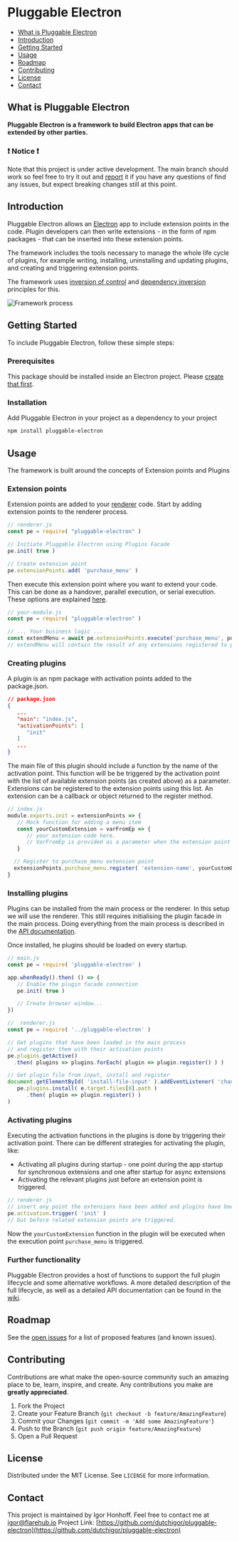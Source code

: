 # Pluggable Electron
<!-- PROJECT SHIELDS: See https://github.com/badges/shields -->

<!-- PROJECT LOGO -->

<!-- TABLE OF CONTENTS -->
<!-- TOC depthfrom:2 depthto:2 -->

* [What is Pluggable Electron](#what-is-pluggable-electron)
* [Introduction](#introduction)
* [Getting Started](#getting-started)
* [Usage](#usage)
* [Roadmap](#roadmap)
* [Contributing](#contributing)
* [License](#license)
* [Contact](#contact)

<!-- /TOC -->
## What is Pluggable Electron
**Pluggable Electron is a framework to build Electron apps that can be extended by other parties.** 

### :heavy_exclamation_mark: Notice :heavy_exclamation_mark: 
Note that this project is under active development. The main branch should work so feel free to try it out and [report](https://github.com/dutchigor/pluggable-electron/issues) it if you have any questions of find any issues, but expect breaking changes still at this point.

## Introduction

Pluggable Electron allows an [Electron](https://www.electronjs.org/) app to include extension points in the code. Plugin developers can then write extensions - in the form of npm packages - that can be inserted into these extension points.

The framework includes the tools necessary to manage the whole life cycle of plugins, for example writing, installing, uninstalling and updating plugins, and creating and triggering extension points.

The framework uses [inversion of control](https://en.wikipedia.org/wiki/Inversion_of_control) and [dependency inversion](https://en.wikipedia.org/wiki/Dependency_inversion_principle) principles for this.

![Framework process](Pluggable-Electron-design.svg)

## Getting Started

To include Pluggable Electron, follow these simple steps:

### Prerequisites

This package should be installed inside an Electron project. Please [create that first](https://www.electronjs.org/docs/tutorial/quick-start).

### Installation

Add Pluggable Electron in your project as a dependency to your project
```sh
npm install pluggable-electron
```

## Usage

The framework is built around the concepts of Extension points and Plugins

### Extension points
Extension points are added to your [renderer](https://www.electronjs.org/docs/tutorial/quick-start#application-architecture) code. Start by adding extension points to the renderer process.

```javascript
// renderer.js
const pe = require( "pluggable-electron" )

// Initiate Pluggable Electron using Plugins Facade
pe.init( true )

// Create extension point
pe.extensionPoints.add( 'purchase_menu' )
```
Then execute this extension point where you want to extend your code. This can be done as a handover, parallel execution, or serial execution. These options are explained [here](wiki/home#DefiningandTriggeringExtensionPoints).
```javascript
// your-module.js
const pe = require( "pluggable-electron" )

// ... Your business logic ...
const extendMenu = await pe.extensionPoints.execute('purchase_menu', purchaseMenu )
// extendMenu will contain the result of any extensions registered to purchase_menu
```

### Creating plugins
A plugin is an npm package with activation points added to the package.json.
```json
// package.json
{
   ...
   "main": "index.js",
   "activationPoints": [
      "init"
   ]
   ...
}
```
The main file of this plugin should include a function by the name of the activation point. This function will be be triggered by the activation point with the list of available extension points (as created above) as a parameter. Extensions can be registered to the extension points using this list. An extension can be a callback or object returned to the register method.
```javascript
// index.js
module.exports.init = extensionPoints => {
   // Mock function for adding a menu item
   const yourCustomExtension = varFromEp => {
      // your extension code here.
      // VarFromEp is provided as a parameter when the extension point is executed
   }

  // Register to purchase_menu extension point
  extensionPoints.purchase_menu.register( 'extension-name', yourCustomExtension )
}
```

### Installing plugins
Plugins can be installed from the main process or the renderer. In this setup we will use the renderer. This still requires initialising the plugin facade in the main process. Doing everything from the main process is described in the [API documentation](wiki/main-API).

Once installed, he plugins should be loaded on every startup.

```javascript
// main.js
const pe = require( 'pluggable-electron' )

app.whenReady().then( () => {
   // Enable the plugin facade connection
   pe.init( true )

   // Create browser window...
})
```
```javascript
//  renderer.js
const pe = require( '../pluggable-electron' )

// Get plugins that have been loaded in the main process
// and register them with their activation points
pe.plugins.getActive()
  .then( plugins => plugins.forEach( plugin => plugin.register() ) )

// Get plugin file from input, install and register
document.getElementById( 'install-file-input' ).addEventListener( 'change', e =>
   pe.plugins.install( e.target.files[0].path )
      .then( plugin => plugin.register() )
)
```

### Activating plugins
Executing the activation functions in the plugins is done by triggering their activation point. There can be different strategies for activating the plugin, like:
* Activating all plugins during startup - one point during the app startup for synchronous extensions and one after startup for async extensions
* Activating the relevant plugins just before an extension point is triggered.

```javascript
// renderer.js
// insert any point the extensions have been added and plugins have been registered
pe.activation.trigger( 'init' )
// but before related extension points are triggered.
```
Now the `yourCustomExtension` function in the plugin will be executed when the execution point `purchase_menu` is triggered.

### Further functionality
Pluggable Electron provides a host of functions to support the full plugin lifecycle and some alternative workflows. A more detailed description of the full lifecycle, as well as a detailed API documentation can be found in the [wiki](wiki).

## Roadmap

See the [open issues](https://github.com/dutchigor/pluggable-electron/issues) for a list of proposed features (and known issues).

## Contributing

Contributions are what make the open-source community such an amazing place to be, learn, inspire, and create. Any contributions you make are **greatly appreciated**.

1. Fork the Project
2. Create your Feature Branch (`git checkout -b feature/AmazingFeature`)
3. Commit your Changes (`git commit -m 'Add some AmazingFeature'`)
4. Push to the Branch (`git push origin feature/AmazingFeature`)
5. Open a Pull Request

## License

Distributed under the MIT License. See `LICENSE` for more information.

## Contact

This project is maintained by Igor Honhoff. Feel free to contact me at igor@flarehub.io
Project Link: [https://github.com/dutchigor/pluggable-electron](https://github.com/dutchigor/pluggable-electron)

<!-- ACKNOWLEDGEMENTS -->
